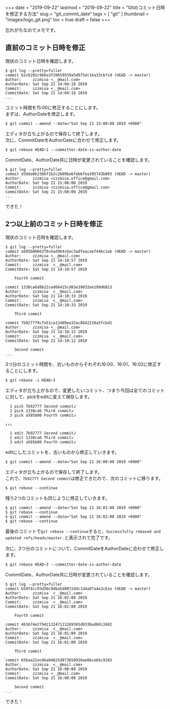 +++
date = "2019-09-22"
lastmod = "2019-09-22"
title = "Gitのコミット日時を修正する方法"
slug = "git_commit_date"
tags = [
  "git"
]
thumbnail = "images/logo_git.png"
toc = true
draft = false
+++

忘れがちなのでメモです。

## 直前のコミット日時を修正

現状のコミット日時を確認します。

```
$ git log --pretty=fuller
commit 62c6282c9b6a3f20659559a5d975dc16a33cb7cd (HEAD -> master)
Author:     zzzmisa <__@mail.com>
AuthorDate: Sat Sep 21 14:04:18 2019
Commit:     zzzmisa <__@mail.com>
CommitDate: Sat Sep 21 14:04:18 2019
...
```
コミット時間を15:00に修正することにします。  
まずは、AuthorDateを修正します。
```
$ git commit --amend --date="Sat Sep 21 15:00:00 2019 +0900"
```
エディタが立ち上がるので保存して終了します。  
次に、CommitDateをAuthorDateに合わせて修正します。
```
$ git rebase HEAD~1 --committer-date-is-author-date
```
CommitDate、AuthorDate共に日時が変更されていることを確認します。
```
$ git log --pretty=fuller
commit d3dda0b230bf1b2c2609be6feb6fea395743b803 (HEAD -> master)
Author:     zzzmisa <zzzmisa.office@gmail.com>
AuthorDate: Sat Sep 21 15:00:00 2019
Commit:     zzzmisa <zzzmisa.office@gmail.com>
CommitDate: Sat Sep 21 15:00:00 2019
...
```
できた！

## 2つ以上前のコミット日時を修正

現状のコミット日時を確認します。

```
$ git log --pretty=fuller
commit a505b00663f8c6ad964cbec3adfeacae744bc1eb (HEAD -> master)
Author:     zzzmisa <__@mail.com>
AuthorDate: Sat Sep 21 14:10:57 2019
Commit:     zzzmisa  <__@mail.com>
CommitDate: Sat Sep 21 14:10:57 2019

    Fourth commit

commit 1338ca6d8b22ced66415cd83e39032ee199d6813
Author:     zzzmisa  <__@mail.com>
AuthorDate: Sat Sep 21 14:10:33 2019
Commit:     zzzmisa  <__@mail.com>
CommitDate: Sat Sep 21 14:10:33 2019

    Third commit

commit 7b927779cfe51ca12409ee32ac8642210a5fcbd1
Author:     zzzmisa <__@mail.com>
AuthorDate: Sat Sep 21 14:10:12 2019
Commit:     zzzmisa  <__@mail.com>
CommitDate: Sat Sep 21 14:10:12 2019

    Second commit
...
```


3つ分のコミット時間を、古いものからそれぞれ16:00、16:01、16:02に修正することにします。

```
$ git rebase -i HEAD~3
```

エディタが立ち上がるので、変更したいコミット、つまり今回は全てのコミットに対して、pickをeditに変えて保存します。

```
  1 pick 7b92777 Second commit↲
  2 pick 1338ca6 Third commit↲
  3 pick a505b00 Fourth commit↲

↓↓↓

  1 edit 7b92777 Second commit↲
  2 edit 1338ca6 Third commit↲
  3 edit a505b00 Fourth commit↲
```

editにしたコミットを、古いものから修正していきます。

```
$ git commit --amend --date="Sat Sep 21 16:00:00 2019 +0900"
```

エディタが立ち上がるので保存して終了します。  
これで、`7b92777 Second commit`は修正できたので、次のコミットに移ります。

```
$ git rebase --continue
```

残り2つのコミットも同じように修正していきます。

```
$ git commit --amend --date="Sat Sep 21 16:01:00 2019 +0900"
$ git rebase --continue
$ git commit --amend --date="Sat Sep 21 16:02:00 2019 +0900"
$ git rebase --continue
```

最後のコミットで`git rebase --continue`すると、`Successfully rebased and updated refs/heads/master.`と表示されて完了です。

次に、3つ分のコミットについて、CommitDateをAuthorDateに合わせて修正します。

```
$ git rebase HEAD~3 --committer-date-is-author-date
```
CommitDate、AuthorDate共に日時が変更されていることを確認します。

```
$ git log --pretty=fuller
commit b50f4cc93d50c94ba5d0072d4c1d4a97a4e2cb1e (HEAD -> master)
Author:     zzzmisa  <__@mail.com>
AuthorDate: Sat Sep 21 16:02:00 2019
Commit:     zzzmisa  <__@mail.com>
CommitDate: Sat Sep 21 16:02:00 2019

    Fourth commit

commit 4b1674e2794212247121269381d033bad8dc2682
Author:     zzzmisa  <__@mail.com>
AuthorDate: Sat Sep 21 16:01:00 2019
Commit:     zzzmisa  <__@mail.com>
CommitDate: Sat Sep 21 16:01:00 2019

    Third commit

commit 65baa22ac86a04825d873650930ae0bcebbc9165
Author:     zzzmisa  <__@mail.com>
AuthorDate: Sat Sep 21 16:00:00 2019
Commit:     zzzmisa <__@mail.com>
CommitDate: Sat Sep 21 16:00:00 2019

    Second commit
...
```
できた！



